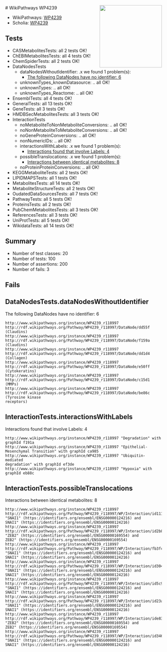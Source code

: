 <img style="float: right; width: 200px" src="https://upload.wikimedia.org/wikipedia/commons/thumb/8/83/Wplogo_with_text_500.png/640px-Wplogo_with_text_500.png" />
# WikiPathways WP4239

* WikiPathways: [WP4239](https://identifiers.org/wikipathways:WP4239)
* Scholia: [WP4239](https://scholia.toolforge.org/wikipathways/WP4239)
## Tests
* CASMetabolitesTests: all 2 tests OK!
* ChEBIMetabolitesTests: all 4 tests OK!
* ChemSpiderTests: all 2 tests OK!
* DataNodesTests
    * dataNodesWithoutIdentifier: .x we found 1 problem(s):
        * [The following DataNodes have no identifier: 6](#d2d32fa5)
    * unknownTypes_knownDatasource: .. all OK!
    * unknownTypes: .. all OK!
    * unknownTypes_Reactome: .. all OK!
* EnsemblTests: all 4 tests OK!
* GeneralTests: all 13 tests OK!
* GeneTests: all 3 tests OK!
* HMDBSecMetabolitesTests: all 3 tests OK!
* InteractionTests
    * noMetaboliteToNonMetaboliteConversions: .. all OK!
    * noNonMetaboliteToMetaboliteConversions: .. all OK!
    * noGeneProteinConversions: .. all OK!
    * nonNumericIDs: .. all OK!
    * interactionsWithLabels: .x we found 1 problem(s):
        * [Interactions found that involve Labels: 4](#630d267b)
    * possibleTranslocations: .x we found 1 problem(s):
        * [Interactions between identical metabolites: 8](#d59038cb)
    * noProteinProteinConversions: .. all OK!
* KEGGMetaboliteTests: all 2 tests OK!
* LIPIDMAPSTests: all 1 tests OK!
* MetabolitesTests: all 14 tests OK!
* MetaboliteStructureTests: all 2 tests OK!
* OudatedDataSourcesTests: all 7 tests OK!
* PathwayTests: all 5 tests OK!
* ProteinsTests: all 2 tests OK!
* PubChemMetabolitesTests: all 3 tests OK!
* ReferencesTests: all 3 tests OK!
* UniProtTests: all 5 tests OK!
* WikidataTests: all 14 tests OK!


## Summary

* Number of test classes: 20
* Number of tests: 100
* Number of assertions: 200
* Number of fails: 3

## Fails

<a name="d2d32fa5" />

## DataNodesTests.dataNodesWithoutIdentifier

The following DataNodes have no identifier: 6
```
http://www.wikipathways.org/instance/WP4239_r118997 http://rdf.wikipathways.org/Pathway/WP4239_r118997/DataNode/dd55f (Claudins)
http://www.wikipathways.org/instance/WP4239_r118997 http://rdf.wikipathways.org/Pathway/WP4239_r118997/DataNode/f159a (Claudins)
http://www.wikipathways.org/instance/WP4239_r118997 http://rdf.wikipathways.org/Pathway/WP4239_r118997/DataNode/dd1d4 (Collagen)
http://www.wikipathways.org/instance/WP4239_r118997 http://rdf.wikipathways.org/Pathway/WP4239_r118997/DataNode/e50ff (Cytokeratins)
http://www.wikipathways.org/instance/WP4239_r118997 http://rdf.wikipathways.org/Pathway/WP4239_r118997/DataNode/c15d1 (MMPs)
http://www.wikipathways.org/instance/WP4239_r118997 http://rdf.wikipathways.org/Pathway/WP4239_r118997/DataNode/be86c (Tyrosine kinase 
receptors)
```

<a name="630d267b" />

## InteractionTests.interactionsWithLabels

Interactions found that involve Labels: 4
```
http://www.wikipathways.org/instance/WP4239_r118997 "Degradation" with graphId f191a
http://www.wikipathways.org/instance/WP4239_r118997 "Epithelial-Mesenchymal Transition" with graphId ca985
http://www.wikipathways.org/instance/WP4239_r118997 "Ubiquitin-mediated
degradation" with graphId ef3de
http://www.wikipathways.org/instance/WP4239_r118997 "Hypoxia" with graphId eb88c
```

<a name="d59038cb" />

## InteractionTests.possibleTranslocations

Interactions between identical metabolites: 8
```
http://www.wikipathways.org/instance/WP4239_r118997 http://rdf.wikipathways.org/Pathway/WP4239_r118997/WP/Interaction/id1114db4b "SNAI1" (https://identifiers.org/ensembl/ENSG00000124216) and 
SNAI1" (https://identifiers.org/ensembl/ENSG00000124216)
http://www.wikipathways.org/instance/WP4239_r118997 http://rdf.wikipathways.org/Pathway/WP4239_r118997/WP/Interaction/id2b83e15a "ZEB2" (https://identifiers.org/ensembl/ENSG00000169554) and 
ZEB2" (https://identifiers.org/ensembl/ENSG00000169554)
http://www.wikipathways.org/instance/WP4239_r118997 http://rdf.wikipathways.org/Pathway/WP4239_r118997/WP/Interaction/fb3fc "SNAI1" (https://identifiers.org/ensembl/ENSG00000124216) and 
SNAI1" (https://identifiers.org/ensembl/ENSG00000124216)
http://www.wikipathways.org/instance/WP4239_r118997 http://rdf.wikipathways.org/Pathway/WP4239_r118997/WP/Interaction/id30439183 "SNAI1" (https://identifiers.org/ensembl/ENSG00000124216) and 
SNAI1" (https://identifiers.org/ensembl/ENSG00000124216)
http://www.wikipathways.org/instance/WP4239_r118997 http://rdf.wikipathways.org/Pathway/WP4239_r118997/WP/Interaction/id5c999b84 "SNAI1" (https://identifiers.org/ensembl/ENSG00000124216) and 
SNAI1" (https://identifiers.org/ensembl/ENSG00000124216)
http://www.wikipathways.org/instance/WP4239_r118997 http://rdf.wikipathways.org/Pathway/WP4239_r118997/WP/Interaction/id23a0f72c "SNAI1" (https://identifiers.org/ensembl/ENSG00000124216) and 
SNAI1" (https://identifiers.org/ensembl/ENSG00000124216)
http://www.wikipathways.org/instance/WP4239_r118997 http://rdf.wikipathways.org/Pathway/WP4239_r118997/WP/Interaction/ide837dccb "ZEB2" (https://identifiers.org/ensembl/ENSG00000169554) and 
ZEB2" (https://identifiers.org/ensembl/ENSG00000169554)
http://www.wikipathways.org/instance/WP4239_r118997 http://rdf.wikipathways.org/Pathway/WP4239_r118997/WP/Interaction/id346b8a97 "SNAI1" (https://identifiers.org/ensembl/ENSG00000124216) and 
SNAI1" (https://identifiers.org/ensembl/ENSG00000124216)
```

